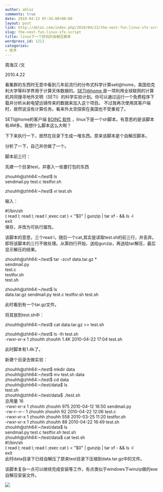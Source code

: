 ```yaml
---
author: abloz
comments: true
date: 2010-04-22 07:34:00+00:00
layout: post
link: http://abloz.com/index.php/2010/04/22/the-next-fun-linux-sfx-script/
slug: the-next-fun-linux-sfx-script
title: linux下一个好玩的自解压脚本
wordpress_id: 1213
categories:
- 技术
---
```


周海汉 /文

2010.4.22

 

看集群的东西时无意中看到几年前流行的分布式科学计算seti@home，美国伯克利大学等科学界用于计算天体数据的。[SETI@home ](http://setiathome.berkeley.edu/) 是一项利用全球联网的计算机共同搜寻地外文明（SETI）的科学实验计划。你可以通过运行一个免费程序下载并分析从射电望远镜传来的数据来加入这个项目。 不过我再次使用其客户端时，居然说没有计算任务。看来外太空探索在美国也不受重视了。

 

SETI@home的客户端 [BOINC 软件](http://boinc.berkeley.edu/download.php) ，linux下是一个sh脚本。有意思的是该脚本有4M多。我想什么脚本这么大啊？

下下来执行一下，居然在目录下生成一堆东西。原来该脚本是个自解压脚本。

 

分析了一下，自己并仿做了一个。

 

脚本前三行：

先建一个目录test，并塞入一些要打包的东西

zhouhh@zhh64:~/test$ ls  
sendmail.py test.c testfor.sh 

zhouhh@zhh64:~/test$ vi test.sh

输入：

#!/bin/sh  
( read l; read l; read l ;exec cat ) < "$0" | gunzip | tar xf - && ls -l  
exit  
保存，并改为可执行属性。

该脚本的意思，三个read l，随后一个cat,其实是读取test.sh的前三行，并丢弃。即将该脚本的三行不做处理。从第四行开始，送给gunzip，再送给tar解压，最后显示解压的结果。

 

zhouhh@zhh64:~/test$ tar -zcvf data.tar.gz *  
sendmail.py  
test.c  
testfor.sh  
test.sh

zhouhh@zhh64:~/test$ ls  
data.tar.gz sendmail.py test.c testfor.sh test.sh

此时看到有一个tar.gz文件。

将其放到test.sh中：

zhouhh@zhh64:~/test$ cat data.tar.gz >> test.sh

zhouhh@zhh64:~/test$ ls -lh test.sh  
-rwxr-xr-x 1 zhouhh zhouhh 1.4K 2010-04-22 17:04 test.sh

此时脚本有1.4k了。

新建个目录去做实验：

zhouhh@zhh64:~/test$ mkdir data  
zhouhh@zhh64:~/test$ mv test.sh data  
zhouhh@zhh64:~/test$ cd data  
zhouhh@zhh64:~/test/data$ ls  
test.sh  
zhouhh@zhh64:~/test/data$ ./test.sh  
总用量 16  
-rwxr-xr-x 1 zhouhh zhouhh 975 2010-04-12 16:50 sendmail.py  
-rw-r--r-- 1 zhouhh zhouhh 92 2010-04-22 12:06 test.c  
-rwxr-xr-x 1 zhouhh zhouhh 558 2010-03-25 11:20 testfor.sh  
-rwxr-xr-x 1 zhouhh zhouhh 88 2010-04-22 16:49 test.sh  
zhouhh@zhh64:~/test/data$ ls  
sendmail.py test.c testfor.sh test.sh  
zhouhh@zhh64:~/test/data$ cat test.sh  
#!/bin/sh  
( read l; read l; read l ;exec cat ) < "$0" | gunzip | tar xf - && ls -l  
exit  
此时data目录下已经自解压了原来test目录下压缩到data.tar.gz中的文件。

 

该脚本复杂一点可以继续完成安装等工作，有点类似于windows下winzip做的exe自解压安装文件。

  
  


![](http://img.zemanta.com/pixy.gif?x-id=99969ea6-763c-8010-8446-48f3a087caeb)
